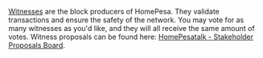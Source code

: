 [Witnesses](introduction/witness) are the block producers of HomePesa. They validate transactions and ensure the safety of the network. You may vote for as many witnesses as you'd like, and they will all receive the same amount of votes. Witness proposals can be found here: [HomePesatalk - Stakeholder Proposals Board](https://HomePesatalk.org/index.php/board,75.0.html).
